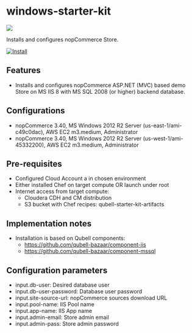 windows-starter-kit
===================
![](https://s3.amazonaws.com/qubell-images/nopCommerce_logo.png)

Installs and configures nopCommerce Store.

[![Install](https://raw.github.com/qubell-bazaar/component-skeleton/master/img/install.png)](https://express.qubell.com/applications/upload?metadataUrl=https://raw.github.com/qubell-bazaar/windows-starter-kit/1.0-35p/meta.yml)

Features
--------
 - Installs and configures nopCommerce ASP.NET (MVC) based demo Store on MS IIS 8 with MS SQL 2008 (or higher) backend database.

Configurations
--------------
 - nopCommerce 3.40, MS Windows 2012 R2 Server (us-east-1/ami-c49c0dac), AWS EC2 m3.medium, Administrator
 - nopCommerce 3.40, MS Windows 2012 R2 Server (us-west-1/ami-45332200), AWS EC2 m3.medium, Administrator
 
Pre-requisites
--------------
 - Configured Cloud Account a in chosen environment
 - Either installed Chef on target compute OR launch under root
 - Internet access from target compute:
   - Cloudera CDH and CM distribution
   - S3 bucket with Chef recipes: qubell-starter-kit-artifacts
   
Implementation notes
--------------------
 - Installation is based on Qubell components:
   - https://github.com/qubell-bazaar/component-iis
   - https://github.com/qubell-bazaar/component-mssql

Configuration parameters
------------------------
- input.db-user: Desired database user
- input.db-user-password: Database user password
- input.site-source-url: nopCommerce sources download URL
- input.pool-name: IIS Pool name
- input.app-name: IIS App name
- input.admin-email: Store admin email
- input.admin-pass: Store admin password
